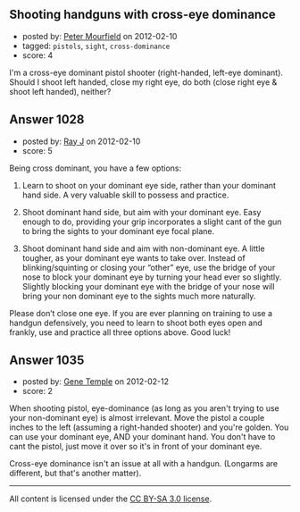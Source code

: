 ## Shooting handguns with cross-eye dominance

- posted by: [Peter Mourfield](https://stackexchange.com/users/-1/430-peter-mourfield) on 2012-02-10
- tagged: `pistols`, `sight`, `cross-dominance`
- score: 4

<p>I'm a cross-eye dominant pistol shooter (right-handed, left-eye dominant). Should I shoot left handed, close my right eye, do both (close right eye &amp; shoot left handed), neither? </p>



## Answer 1028

- posted by: [Ray J](https://stackexchange.com/users/-1/166-ray-j) on 2012-02-10
- score: 5

<p>Being cross dominant, you have a few options:</p>

<ol>
<li><p>Learn to shoot on your dominant eye side, rather than your dominant hand side.  A very valuable skill to possess and practice. </p></li>
<li><p>Shoot dominant hand side, but aim with your dominant eye.  Easy enough to do, providing your grip incorporates a slight cant of the gun to bring the sights to your dominant eye focal plane.</p></li>
<li><p>Shoot dominant hand side and aim with non-dominant eye.  A little tougher, as your dominant eye wants to take over.  Instead of blinking/squinting or closing your “other” eye, use the bridge of your nose to block your dominant eye by turning your head ever so slightly.  Slightly blocking your dominant eye with the bridge of your nose will bring your non dominant eye to the sights much more naturally.</p></li>
</ol>

<p>Please don’t close one eye.  If you are ever planning on training to use a handgun defensively, you need to learn to shoot both eyes open and frankly, use and practice all three options above.  Good luck!</p>



## Answer 1035

- posted by: [Gene Temple](https://stackexchange.com/users/-1/254-gene-temple) on 2012-02-12
- score: 2

<p>When shooting pistol, eye-dominance (as long as you aren't trying to use your non-dominant eye) is almost irrelevant.  Move the pistol a couple inches to the left (assuming a right-handed shooter) and you're golden.  You can use your dominant eye, AND your dominant hand.  You don't have to cant the pistol, just move it over so it's in front of your dominant eye.</p>

<p>Cross-eye dominance isn't an issue at all with a handgun.  (Longarms are different, but that's another matter).</p>




---

All content is licensed under the [CC BY-SA 3.0 license](https://creativecommons.org/licenses/by-sa/3.0/).
